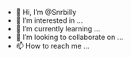 - 👋 Hi, I’m @Snrbilly
- 👀 I’m interested in ...
- 🌱 I’m currently learning ...
- 💞️ I’m looking to collaborate on ...
- 📫 How to reach me ...

<!---
Snrbilly/Snrbilly is a ✨ special ✨ repository because its `README.md` (this file) appears on your GitHub profile.
You can click the Preview link to take a look at your changes.
--->
